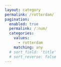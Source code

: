 ```yaml
---
layout: category
permalink: /rotterdam/
pagination: 
  enabled: true
  permalink: /:num/
  categories:
    values:
      - rotterdam
    matching: any
  # sort_field: 'title'
  # sort_reverse: false
---
```


